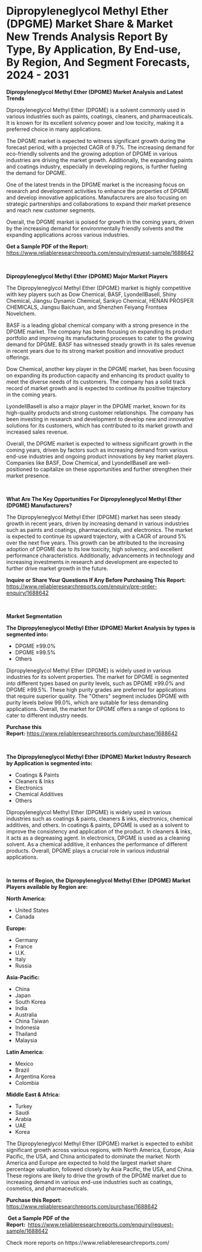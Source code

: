 <p><h1>Dipropyleneglycol Methyl Ether (DPGME) Market Share & Market New Trends Analysis Report By Type, By Application, By End-use, By Region, And Segment Forecasts, 2024 - 2031</h1></p><p><strong>Dipropyleneglycol Methyl Ether (DPGME) Market Analysis and Latest Trends</strong></p>
<p><p>Dipropyleneglycol Methyl Ether (DPGME) is a solvent commonly used in various industries such as paints, coatings, cleaners, and pharmaceuticals. It is known for its excellent solvency power and low toxicity, making it a preferred choice in many applications.</p><p>The DPGME market is expected to witness significant growth during the forecast period, with a projected CAGR of 9.7%. The increasing demand for eco-friendly solvents and the growing adoption of DPGME in various industries are driving the market growth. Additionally, the expanding paints and coatings industry, especially in developing regions, is further fueling the demand for DPGME.</p><p>One of the latest trends in the DPGME market is the increasing focus on research and development activities to enhance the properties of DPGME and develop innovative applications. Manufacturers are also focusing on strategic partnerships and collaborations to expand their market presence and reach new customer segments.</p><p>Overall, the DPGME market is poised for growth in the coming years, driven by the increasing demand for environmentally friendly solvents and the expanding applications across various industries.</p></p>
<p><strong>Get a Sample PDF of the Report:&nbsp;</strong> <a href="https://www.reliableresearchreports.com/enquiry/request-sample/1688642">https://www.reliableresearchreports.com/enquiry/request-sample/1688642</a></p>
<p>&nbsp;</p>
<p><strong>Dipropyleneglycol Methyl Ether (DPGME) Major Market Players</strong></p>
<p><p>The Dipropyleneglycol Methyl Ether (DPGME) market is highly competitive with key players such as Dow Chemical, BASF, LyondellBasell, Shiny Chemical, Jiangsu Dynamic Chemical, Sankyo Chemical, HENAN PROSPER CHEMICALS, Jiangsu Baichuan, and Shenzhen Feiyang Frontsea Novelchem. </p><p>BASF is a leading global chemical company with a strong presence in the DPGME market. The company has been focusing on expanding its product portfolio and improving its manufacturing processes to cater to the growing demand for DPGME. BASF has witnessed steady growth in its sales revenue in recent years due to its strong market position and innovative product offerings.</p><p>Dow Chemical, another key player in the DPGME market, has been focusing on expanding its production capacity and enhancing its product quality to meet the diverse needs of its customers. The company has a solid track record of market growth and is expected to continue its positive trajectory in the coming years.</p><p>LyondellBasell is also a major player in the DPGME market, known for its high-quality products and strong customer relationships. The company has been investing in research and development to develop new and innovative solutions for its customers, which has contributed to its market growth and increased sales revenue.</p><p>Overall, the DPGME market is expected to witness significant growth in the coming years, driven by factors such as increasing demand from various end-use industries and ongoing product innovations by key market players. Companies like BASF, Dow Chemical, and LyondellBasell are well-positioned to capitalize on these opportunities and further strengthen their market presence.</p></p>
<p>&nbsp;</p>
<p><strong>What Are The Key Opportunities For Dipropyleneglycol Methyl Ether (DPGME) Manufacturers?</strong></p>
<p><p>The Dipropyleneglycol Methyl Ether (DPGME) market has seen steady growth in recent years, driven by increasing demand in various industries such as paints and coatings, pharmaceuticals, and electronics. The market is expected to continue its upward trajectory, with a CAGR of around 5% over the next five years. This growth can be attributed to the increasing adoption of DPGME due to its low toxicity, high solvency, and excellent performance characteristics. Additionally, advancements in technology and increasing investments in research and development are expected to further drive market growth in the future.</p></p>
<p><strong>Inquire or Share Your Questions If Any Before Purchasing This Report:</strong> <a href="https://www.reliableresearchreports.com/enquiry/pre-order-enquiry/1688642">https://www.reliableresearchreports.com/enquiry/pre-order-enquiry/1688642</a></p>
<p>&nbsp;</p>
<p><strong>Market Segmentation</strong></p>
<p><strong>The Dipropyleneglycol Methyl Ether (DPGME) Market Analysis by types is segmented into:</strong></p>
<p><ul><li>DPGME ≥99.0%</li><li>DPGME ≥99.5%</li><li>Others</li></ul></p>
<p><p>Dipropyleneglycol Methyl Ether (DPGME) is widely used in various industries for its solvent properties. The market for DPGME is segmented into different types based on purity levels, such as DPGME ≥99.0% and DPGME ≥99.5%. These high purity grades are preferred for applications that require superior quality. The "Others" segment includes DPGME with purity levels below 99.0%, which are suitable for less demanding applications. Overall, the market for DPGME offers a range of options to cater to different industry needs.</p></p>
<p><strong>Purchase this Report:&nbsp;</strong><a href="https://www.reliableresearchreports.com/purchase/1688642">https://www.reliableresearchreports.com/purchase/1688642</a></p>
<p>&nbsp;</p>
<p><strong>The Dipropyleneglycol Methyl Ether (DPGME) Market Industry Research by Application is segmented into:</strong></p>
<p><ul><li>Coatings & Paints</li><li>Cleaners & Inks</li><li>Electronics</li><li>Chemical Additives</li><li>Others</li></ul></p>
<p><p>Dipropyleneglycol Methyl Ether (DPGME) is widely used in various industries such as coatings & paints, cleaners & inks, electronics, chemical additives, and others. In coatings & paints, DPGME is used as a solvent to improve the consistency and application of the product. In cleaners & inks, it acts as a degreasing agent. In electronics, DPGME is used as a cleaning solvent. As a chemical additive, it enhances the performance of different products. Overall, DPGME plays a crucial role in various industrial applications.</p></p>
<p>&nbsp;</p>
<p><strong>In terms of Region, the Dipropyleneglycol Methyl Ether (DPGME) Market Players available by Region are:</strong></p>
<p>
    <p> <strong> North America: </strong>
        <ul>
            <li>United States</li>
            <li>Canada</li>
        </ul>
        </p> 
    <p> <strong> Europe: </strong>
        <ul>
            <li>Germany</li>
            <li>France</li>
            <li>U.K.</li>
            <li>Italy</li>
            <li>Russia</li>
        </ul>
        </p> 
    <p> <strong> Asia-Pacific: </strong>
        <ul>
            <li>China</li>
            <li>Japan</li>
            <li>South Korea</li>
            <li>India</li>
            <li>Australia</li>
            <li>China Taiwan</li>
            <li>Indonesia</li>
            <li>Thailand</li>
            <li>Malaysia</li>
        </ul>
        </p> 
    <p> <strong> Latin America: </strong>
        <ul>
            <li>Mexico</li>
            <li>Brazil</li>
            <li>Argentina Korea</li>
            <li>Colombia</li>
        </ul>
        </p> 
    <p> <strong> Middle East & Africa: </strong>
        <ul>
            <li>Turkey</li>
            <li>Saudi</li>
            <li>Arabia</li>
            <li>UAE</li>
            <li>Korea</li>
        </ul>
    </p>
    </p>
<p><p>The Dipropyleneglycol Methyl Ether (DPGME) market is expected to exhibit significant growth across various regions, with North America, Europe, Asia Pacific, the USA, and China anticipated to dominate the market. North America and Europe are expected to hold the largest market share percentage valuation, followed closely by Asia Pacific, the USA, and China. These regions are likely to drive the growth of the DPGME market due to increasing demand in various end-use industries such as coatings, cosmetics, and pharmaceuticals.</p></p>
<p><strong>Purchase this Report: </strong><a href="https://www.reliableresearchreports.com/purchase/1688642">https://www.reliableresearchreports.com/purchase/1688642</a></p>
<p>&nbsp;<strong>Get a Sample PDF of the Report:&nbsp;&nbsp;</strong><a href="https://www.reliableresearchreports.com/enquiry/request-sample/1688642">https://www.reliableresearchreports.com/enquiry/request-sample/1688642</a></p>
<p><strong></strong></p>
<p>Check more reports on https://www.reliableresearchreports.com/</p>